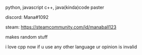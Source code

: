 python, javascript c++, java(kinda)code paster

discord: Mana#1092

steam: https://steamcommunity.com/id/manaball123

makes random stuff

i love cpp now if u use any other language ur opinion is invalid
